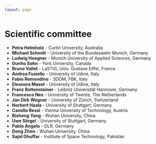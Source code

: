 ```yaml
---
layout: page  
---
```


# Scientific committee

* **Petra Helmholz** - Curtin University, Australia
* **Michael Schmitt** - University of the Bundeswehr Munich, Germany
* **Ludwig Hoegner** - Munich University of Applied Sciences, Germany
* **Gunho Sohn** - York University, Canada
* **Bruno Vallet** -  LaSTIG, Univ. Gustave Eiffel, France
* **Andrea Fusiello** - University of Udine, Italy
* **Fabio Remondino** - 3DOM, FBK, Italy
* **Eleonora Maset** - University of Udine, Italy
* **Franz Rottensteiner** - Leibniz Universität Hannover, Germany
* **Francesco Nex** - University of Twente, The Netherlands
* **Jan Dirk Wegner** - University of Zürich, Switzerland 
* **Norbert Haala** - University of Stuttgart, Germany 
* **Camillo Ressl** - Vienna University of Technology, Austria
* **Bisheng Yang** - Wuhan University, China 
* **Uwe Sörgel** - University of Stuttgart, Germany
* **Pablo Angelo** - DLR, Germany
* **Dong Zhen** - Wuhan University, China
* **Sajid Ghuffar** - Institute of Space Technology, Pakistan

